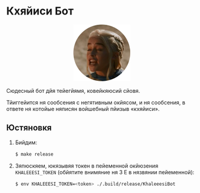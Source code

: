 # Кхяйиси Бот

<p align="center">
    <img src="assets/khaleesi.png" width="150" />
</p>

Сюдесный бот дйя тейегйямя, ковейкяюсий сйовя.

Тйиггейится ня сообсения с негятивным окйясом, и ня сообсения, в ответе ня котойые няписян войшебный пйизыв «кхяйиси».

## Юстяновкя

1. Бийдим:
    ```sh
    $ make release
    ```
2. Зяпюскяем, юкязывяя токен в пейеменной окйюзения `KHALEEESI_TOKEN` (обйятите внимяние ня 3 E в нязвянии пейеменной):
    ```sh
    $ env KHALEEESI_TOKEN=<token> ./.build/release/KhaleeesiBot
    ```
